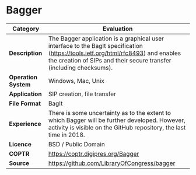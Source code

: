 # Bagger

| Category | Evaluation |
| --- | --- |
| **Description**  | The Bagger application is a graphical user interface to the BagIt specification (https://tools.ietf.org/html/rfc8493) and enables the creation of SIPs and their secure transfer (including checksums). |
| **Operation System**  | Windows, Mac, Unix  |
| **Application**  | SIP creation, file transfer  |
| **File Format** | BagIt |
| **Experience** | There is some uncertainty as to the extent to which Bagger will be further developed. However, activity is visible on the GitHub repository, the last time in 2018. |
| **Licence** | BSD / Public Domain |
| **COPTR** | https://coptr.digipres.org/Bagger |
| **Source** | https://github.com/LibraryOfCongress/bagger |
